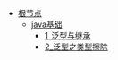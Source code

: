 * [根节点](/)
    * [java基础](/study/java基础/README)
        * [1_泛型与继承](/study/java基础/泛型与继承.md)
        * [2_泛型之类型擦除](/study/java基础/泛型之类型擦除)

